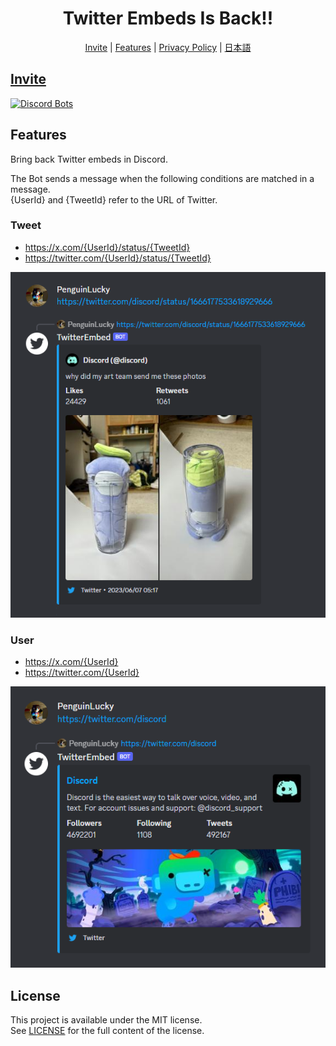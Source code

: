 <div align="center">
  <h1>Twitter Embeds Is Back!!</h1>

[Invite](https://discord.com/api/oauth2/authorize?client_id=1166385565072113705&permissions=274877990912&scope=bot) |
[Features](#features) |
[Privacy Policy](bot/privacy-policy.md) |
[日本語](README.ja.md)

</div>

## [Invite](https://discord.com/api/oauth2/authorize?client_id=1166385565072113705&permissions=274877990912&scope=bot)
[![Discord Bots](https://top.gg/api/widget/1166385565072113705.svg)](https://top.gg/bot/1166385565072113705)

## Features
Bring back Twitter embeds in Discord.

The Bot sends a message when the following conditions are matched in a message.<br />
{UserId} and {TweetId} refer to the URL of Twitter.

### Tweet
- https://x.com/{UserId}/status/{TweetId}
- https://twitter.com/{UserId}/status/{TweetId}

![Tweet](./images/tweet.png)

### User
- https://x.com/{UserId}
- https://twitter.com/{UserId}

![User](./images/user.png)

## License
This project is available under the MIT license.<br />
See [LICENSE](LICENSE) for the full content of the license.